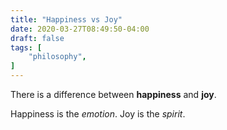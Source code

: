 ```yaml
---
title: "Happiness vs Joy"
date: 2020-03-27T08:49:50-04:00
draft: false
tags: [
	"philosophy",
]
---
```

There is a difference between **happiness** and **joy**.

Happiness is the *emotion*. Joy is the *spirit*.
